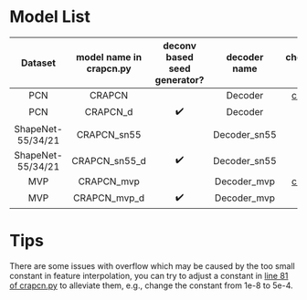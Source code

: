 
# Model List
|Dataset|model name in crapcn.py| deconv based seed generator? | decoder name| checkpoint & log|
| :---: | :---: | :---: | :---: | :---: |
|PCN| CRAPCN | | Decoder| [ckpt&log](https://github.com/EasyRy/CRA-PCN/tree/main/pretrain/pcn)|
|PCN| CRAPCN_d | ✔️| Decoder|-|
|ShapeNet-55/34/21 | CRAPCN_sn55 | | Decoder_sn55|-|
|ShapeNet-55/34/21 | CRAPCN_sn55_d | ✔️| Decoder_sn55|-|
|MVP| CRAPCN_mvp | | Decoder_mvp|[ckpt&log](https://github.com/EasyRy/CRA-PCN/tree/main/pretrain/mvp)|
|MVP| CRAPCN_mvp_d |✔️ | Decoder_mvp|-|


# Tips
There are some issues with overflow which may be caused by the too small constant in feature interpolation,
you can try to adjust a constant in [line 81 of crapcn.py](https://github.com/EasyRy/CRA-PCN/blob/a8ec23d68e6b98fa45a4a79e423ea1c8067a1824/models/crapcn.py#L81) to alleviate them, e.g., change the constant from 1e-8 to 5e-4.
